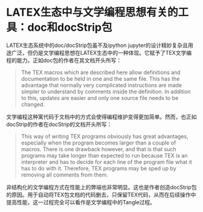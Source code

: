 # LATEX生态中与文学编程思想有关的工具：doc和docStrip包

LATEX生态系统中的doc/docStrip包虽不及ipython jupyter的设计精妙复杂且用途广泛，但仍是文学编程思想在LATEX生态中的一种体现。它赋予了TEX文学编程的能力。正如doc包的作者在其文档开头所写：

>The TEX macros which are described here allow definitions and documentation to be held in one and the same file. This has the advantage that normally very complicated instructions are made simpler to understand by comments inside the definition. In addition to this, updates are easier and only one source file needs to be changed. 

文学编程这种寓代码于文档中的方式会使得编程维护变得更加简单。然而，也正如docStrip的作者在docStrip的文档开头所写：

>This way of writing TEX programs obviously has great advantages, especially when the program becomes larger than a couple of macros. There is one drawback however, and that is that such programs may take longer than expected to run because TEX is an interpreter and has to decide for each line of the program file what it has to do with it. Therefore, TEX programs may be sped up by removing all comments from them. 

非结构化的文学编程方式在性能上的弊端也非常明显。这也是作者创造docStrip包的原因。用于自动将TEX包文档的代码删去，只保留TEX代码，从而在后续操作中提高性能，这一过程完全可以看作是文学编程中的Tangle过程。
